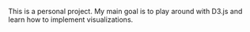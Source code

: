 This is a personal project.
My main goal is to play around with D3.js and learn how to implement visualizations.

 
